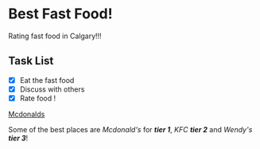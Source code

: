 # Best Fast Food!

Rating fast food in Calgary!!!

## Task List
- [x] Eat the fast food
- [x] Discuss with others
- [x] Rate food !

[Mcdonalds](https://www.mcdonalds.com/ca/en-ca.html)

Some of the best places are *Mcdonald's* for ***tier 1***, *KFC* ***tier 2*** and *Wendy's* ***tier 3***!
